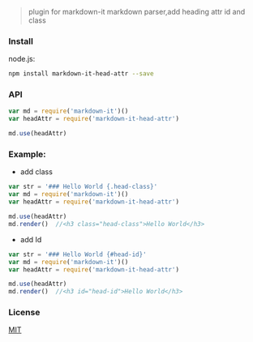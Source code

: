 >  plugin for markdown-it markdown parser,add heading attr id and class

### Install

node.js:

```bash
npm install markdown-it-head-attr --save
```


### API

```js
var md = require('markdown-it')()
var headAttr = require('markdown-it-head-attr')

md.use(headAttr)
```

### Example:

* add class

```js
var str = '### Hello World {.head-class}'
var md = require('markdown-it')()
var headAttr = require('markdown-it-head-attr')

md.use(headAttr)
md.render()  //<h3 class="head-class">Hello World</h3>
```

* add Id 

```js
var str = '### Hello World {#head-id}'
var md = require('markdown-it')()
var headAttr = require('markdown-it-head-attr')

md.use(headAttr)
md.render()  //<h3 id="head-id">Hello World</h3>
```


### License

[MIT](https://github.com/markdown-it/markdown-it-container/blob/master/LICENSE)